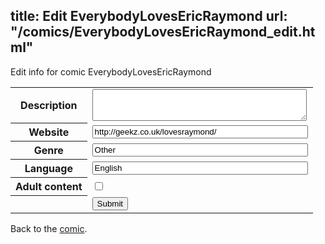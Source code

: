 title: Edit EverybodyLovesEricRaymond
url: "/comics/EverybodyLovesEricRaymond_edit.html"
---
Edit info for comic EverybodyLovesEricRaymond

<form name="comic" action="http://gaepostmail.appspot.com/comic/" method="post">
<table class="comicinfo">
<tr>
<th>Description</th><td><textarea name="description" cols="40" rows="3"></textarea></td>
</tr>
<tr>
<th>Website</th><td><input type="text" name="url" value="http://geekz.co.uk/lovesraymond/" size="40"/></td>
</tr>
<tr>
<th>Genre</th><td><input type="text" name="genre" value="Other" size="40"/></td>
</tr>
<tr>
<th>Language</th><td><input type="text" name="language" value="English" size="40"/></td>
</tr>
<tr>
<th>Adult content</th><td><input type="checkbox" name="adult" value="adult" /></td>
</tr>
<tr>
<th></th><td>
<input type="hidden" name="comic" value="EverybodyLovesEricRaymond" />
<input type="submit" name="submit" value="Submit" />
</td>
</tr>
</table>
</form>

Back to the [comic](EverybodyLovesEricRaymond.html).
